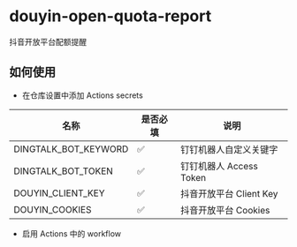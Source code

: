 # douyin-open-quota-report
抖音开放平台配额提醒

## 如何使用

- 在仓库设置中添加 Actions secrets

|  名称 | 是否必填 | 说明 |
| -------- | -------- | -------- |
| DINGTALK_BOT_KEYWORD | ✅ | 钉钉机器人自定义关键字 |
| DINGTALK_BOT_TOKEN | ✅ | 钉钉机器人 Access Token |
| DOUYIN_CLIENT_KEY | ✅ | 抖音开放平台 Client Key |
| DOUYIN_COOKIES | ✅ | 抖音开放平台 Cookies |

- 启用 Actions 中的 workflow
